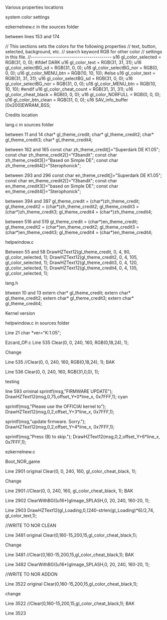 Various properties locations

system color settings

ezkernelnew.c in the sources folder

between lines 153 and 174

// This sections sets the colors for the following properties
// text, button, selected, background, etc.
// search keyword RGB for other color
// settings in this file.
//----------------------------------------
u16 gl_color_selected = RGB(31, 0, 0);
#ifdef DARK
u16 gl_color_text = RGB(31, 31, 31);
u16 gl_color_selectBG_sd = RGB(31, 0, 0);
u16 gl_color_selectBG_nor = RGB(0, 0, 0);
u16 gl_color_MENU_btn = RGB(10, 10, 10);
#else
u16 gl_color_text = RGB(31, 31, 31);
u16 gl_color_selectBG_sd = RGB(31, 0, 0);
u16 gl_color_selectBG_nor = RGB(31, 0, 0);
u16 gl_color_MENU_btn = RGB(10, 10, 10);
#endif
u16 gl_color_cheat_count = RGB(31, 31, 31);
u16 gl_color_cheat_black = RGB(0, 0, 0);
u16 gl_color_NORFULL = RGB(0, 0, 0);
u16 gl_color_btn_clean = RGB(31, 0, 0);
u16 SAV_info_buffer [0x200]EWRAM_BSS;

Credits location

lang.c in sources folder

between 11 and 14
char* gl_theme_credit;
char* gl_theme_credit2;
char* gl_theme_credit3;
char* gl_theme_credit4;

between 162 and 165
const char zh_theme_credit[]="Superdark DE K1.05";
const char zh_theme_credit2[]="f3bandit";
const char zh_theme_credit3[]="Based on Simple DE";
const char zh_theme_credit4[]="Sterophonick";

between 293 and 296
const char en_theme_credit[]="Superdark DE K1.05";
const char en_theme_credit2[]="f3bandit";
const char en_theme_credit3[]="based on Simple DE";
const char en_theme_credit4[]="Sterophonick";

between 394 and 397
gl_theme_credit = (char*)zh_theme_credit;
gl_theme_credit2 = (char*)zh_theme_credit2;
gl_theme_credit3 = (char*)zh_theme_credit3;
gl_theme_credit4 = (char*)zh_theme_credit4;

between 516 and 519
gl_theme_credit = (char*)en_theme_credit;
gl_theme_credit2 = (char*)en_theme_credit2;
gl_theme_credit3 = (char*)en_theme_credit3;
gl_theme_credit4 = (char*)en_theme_credit4;

helpwindow.c

Between 55 and 58
DrawHZText12(gl_theme_credit, 0, 4, 90, gl_color_selected, 1);
DrawHZText12(gl_theme_credit2, 0, 4, 105, gl_color_selected, 1);
DrawHZText12(gl_theme_credit3, 0, 4, 120, gl_color_selected, 1);
DrawHZText12(gl_theme_credit4, 0, 4, 135, gl_color_selected, 1);

lang.h

btween 10 and 13
extern char* gl_theme_credit;
extern char* gl_theme_credit2;
extern char* gl_theme_credit3;
extern char* gl_theme_credit4;


Kernel version

helpwindow.c in sources folder

Line 21
char *ver="K:1.05";


Ezcard_OP.c
Line 535
Clear(0, 0, 240, 160, RGB(0,18,24), 1);

Change

Line 535
//Clear(0, 0, 240, 160, RGB(0,18,24), 1); BAK

Line 536
Clear(0, 0, 240, 160, RGB(31,0,0), 1);

testing

line 593 orininal
sprintf(msg,"FIRMWARE UPDATE");
DrawHZText12(msg,0,75,offset_Y+0*line_x, 0x7FFF,1); cyan

sprintf(msg,"Please use the OFFICIAl kernel to");
DrawHZText12(msg,0,2,offset_Y+3*line_x, 0x7FFF,1);

sprintf(msg,"update firmware. Sorry.");
DrawHZText12(msg,0,2,offset_Y+4*line_x, 0x7FFF,1);

sprintf(msg,"Press (B) to skip.");
DrawHZText12(msg,0,2,offset_Y+6*line_x, 0x7FFF,1);


ezkernelnew.c


Boot_NOR_game

Line 2901 original
Clear(0, 0, 240, 160, gl_color_cheat_black, 1);

Change

Line 2901
//Clear(0, 0, 240, 160, gl_color_cheat_black, 1); BAK

Line 2902
ClearWithBG((u16*)gImage_SPLASH,0, 20, 240, 160-20, 1);

Line 2903
DrawHZText12(gl_Loading,0,(240-strlen(gl_Loading)*6)/2,74, gl_color_text,1);

//WRITE TO NOR CLEAN

Line 3481 original
Clear(0,160-15,200,15,gl_color_cheat_black,1);

Change

Line 3481 
//Clear(0,160-15,200,15,gl_color_cheat_black,1); BAK

Line 3482
ClearWithBG((u16*)gImage_SPLASH,0, 20, 240, 160-20, 1);

//WRITE TO NOR ADDON

Line 3522 original
Clear(0,160-15,200,15,gl_color_cheat_black,1);

change

Line 3522
//Clear(0,160-15,200,15,gl_color_cheat_black,1); BAK

Line 3523


